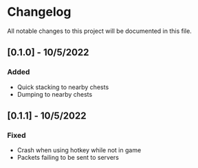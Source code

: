 # Changelog

All notable changes to this project will be documented in this file.

## [0.1.0] - 10/5/2022
### Added
- Quick stacking to nearby chests
- Dumping to nearby chests

## [0.1.1] - 10/5/2022
### Fixed
- Crash when using hotkey while not in game
- Packets failing to be sent to servers